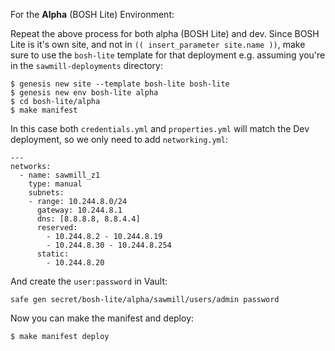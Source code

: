 For the **Alpha** (BOSH Lite) Environment:

Repeat the above process for both alpha (BOSH Lite) and dev. Since BOSH Lite is it's own site, and not in `(( insert_parameter site.name ))`, make sure to use the `bosh-lite` template for that deployment e.g. assuming you're in the `sawmill-deployments` directory:

```
$ genesis new site --template bosh-lite bosh-lite
$ genesis new env bosh-lite alpha
$ cd bosh-lite/alpha
$ make manifest
```

In this case both `credentials.yml` and `properties.yml` will match the Dev deployment, so we only need to add `networking.yml`:

```
---
networks:
  - name: sawmill_z1
    type: manual
    subnets:
    - range: 10.244.8.0/24
      gateway: 10.244.8.1
      dns: [8.8.8.8, 8.8.4.4]
      reserved:
        - 10.244.8.2 - 10.244.8.19
        - 10.244.8.30 - 10.244.8.254
      static:
        - 10.244.8.20
```

And create the `user:password` in Vault:

```
safe gen secret/bosh-lite/alpha/sawmill/users/admin password
```

Now you can make the manifest and deploy:

```
$ make manifest deploy
```

